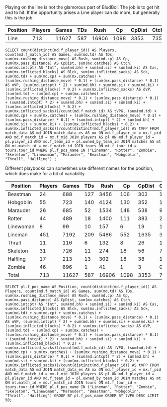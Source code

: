 Playing on the line is not the glamorous part of BludBol. The job is to get hit and to hit. If the opportunity arises a Line player can do more, but generally this is the job.

| Position  | Players | Games | TDs  | Rush | Cp   | CpDist | Ctch | Int  | Cas  | Blck  | Sck  | oVP    | dVP    | tVPG    | tVPP |
|-----------|---------|-------|------|------|------|--------|------|------|------|-------|------|--------|--------|---------|-----|
| Line      |     713 | 11627 |  587 | 16906 | 1098 |   3353 |  735 |  116 |  797 | 23351 |  613 | 4445.9 | 6312.2 | 0.92527 | 15.08850 |

```
SELECT count(distinct(md.f_player_id)) AS Players, count(md.f_match_id) AS Games, sum(md.td) AS TDs, sum(mx.rushing_distance_move) AS Rush, sum(md.cp) AS Cp, sum(mx.pass_distance) AS CpDist, sum(mx.catches) AS Ctch, sum(md.intcpt) AS "Int", sum(md.bh) + sum(md.si) + sum(md.ki) AS Cas, sum(mx.inflicted_blocks) AS Blck, sum(mx.inflicted_sacks) AS Sck, sum(md.td) + sum(md.cp) + sum(mx.catches) + (sum(mx.rushing_distance_move) * 0.1) + (sum(mx.pass_distance) * 0.1) AS oVP, (sum(md.intcpt) * 2) + sum(md.bh) + sum(md.si) + sum(md.ki) + (sum(mx.inflicted_blocks) * 0.2) + sum(mx.inflicted_sacks) AS dVP, (sum(md.td) + sum(md.cp) + sum(mx.catches) + (sum(mx.rushing_distance_move) * 0.1) + (sum(mx.pass_distance) * 0.1) + (sum(md.intcpt) * 2) + sum(md.bh) + sum(md.si) + sum(md.ki) + (sum(mx.inflicted_blocks) * 0.2) + sum(mx.inflicted_sacks))/count(md.f_match_id) AS tVPG, (sum(md.td) + sum(md.cp) + sum(mx.catches) + (sum(mx.rushing_distance_move) * 0.1) + (sum(mx.pass_distance) * 0.1) + (sum(md.intcpt) * 2) + sum(md.bh) + sum(md.si) + sum(md.ki) + (sum(mx.inflicted_blocks) * 0.2) + sum(mx.inflicted_sacks))/count(distinct(md.f_player_id)) AS tVPP FROM match_data AS md JOIN match_data_es AS mx ON md.f_player_id = mx.f_pid AND md.f_match_id = mx.f_mid JOIN players AS pl ON md.f_player_id = pl.player_id AND md.f_team_id = pl.owned_by_team_id JOIN matches AS mt ON mt.match_id = md.f_match_id JOIN tours ON mt.f_tour_id = tours.tour_id WHERE pl.f_pos_name IN ("Lineman", "Rotter", "Zombie", "Skeleton", "Linewoman", "Marauder", "Beastman", "Hobgoblin", "Thrall", "Halfling") ;
```

Different playbooks can sometimes use different names for the position, which does make for a bit of variability.

| Position  | Players | Games | TDs  | Rush | Cp   | CpDist | Ctch | Int  | Cas  | Blck  | Sck  | oVP    | dVP    | tVPG    |
|-----------|---------|-------|------|------|------|--------|------|------|------|-------|------|--------|--------|---------|
| Beastman  |      24 |   688 |  127 | 3456 |  106 |    303 |  104 |   16 |   63 |  1710 |   73 |  712.9 |  510.0 | 1.77747 |
| Hobgoblin |      55 |   723 |  140 | 4124 |  130 |    352 |  127 |    6 |   38 |   668 |   32 |  844.6 |  215.6 | 1.46639 |
| Marauder  |      26 |   685 |   52 | 1534 |  148 |    538 |   96 |   17 |   57 |  1662 |   51 |  503.2 |  474.4 | 1.42715 |
| Rotter    |      44 |   489 |   18 | 1400 |  111 |    383 |   29 |    4 |   28 |   571 |   17 |  336.3 |  167.2 | 1.02965 |
| Linewoman |       8 |    99 |   10 |  157 |    6 |     19 |   10 |    2 |    5 |   188 |    5 |   43.6 |   51.6 | 0.96162 |
| Lineman   |     451 |  7192 |  209 | 5486 |  552 |   1635 |  335 |   61 |  525 | 15693 |  356 | 1808.1 | 4141.6 | 0.82727 |
| Thrall    |      11 |   116 |    6 |  132 |    8 |     26 |   10 |    1 |    4 |   204 |    2 |   39.8 |   48.8 | 0.76379 |
| Skeleton  |      31 |   726 |   11 |  274 |   18 |     56 |    7 |    4 |   40 |  1412 |   48 |   69.0 |  378.4 | 0.61625 |
| Halfling  |      17 |   213 |   13 |  302 |   18 |     38 |   17 |    1 |    4 |   125 |   12 |   82.0 |   43.0 | 0.58685 |
| Zombie    |      46 |   696 |    1 |   41 |    1 |      3 |    0 |    4 |   33 |  1118 |   17 |    6.4 |  281.6 | 0.41379 |
| Total     |     713 | 11627 |  587 | 16906 | 1098 |   3353 |  735 |  116 |  797 | 23351 |  613 | 4445.9 | 6312.2 | 0.92527 | 15.08850 |


```
SELECT pl.f_pos_name AS Position, count(distinct(md.f_player_id)) AS Players, count(md.f_match_id) AS Games, sum(md.td) AS TDs, sum(mx.rushing_distance_move) AS Rush, sum(md.cp) AS Cp, sum(mx.pass_distance) AS CpDist, sum(mx.catches) AS Ctch, sum(md.intcpt) AS "Int", sum(md.bh) + sum(md.si) + sum(md.ki) AS Cas, sum(mx.inflicted_blocks) AS Blck, sum(mx.inflicted_sacks) AS Sck, sum(md.td) + sum(md.cp) + sum(mx.catches) + (sum(mx.rushing_distance_move) * 0.1) + (sum(mx.pass_distance) * 0.1) AS oVP, (sum(md.intcpt) * 2) + sum(md.bh) + sum(md.si) + sum(md.ki) + (sum(mx.inflicted_blocks) * 0.2) + sum(mx.inflicted_sacks) AS dVP, (sum(md.td) + sum(md.cp) + sum(mx.catches) + (sum(mx.rushing_distance_move) * 0.1) + (sum(mx.pass_distance) * 0.1) + (sum(md.intcpt) * 2) + sum(md.bh) + sum(md.si) + sum(md.ki) + (sum(mx.inflicted_blocks) * 0.2) + sum(mx.inflicted_sacks))/count(md.f_match_id) AS tVPG, (sum(md.td) + sum(md.cp) + sum(mx.catches) + (sum(mx.rushing_distance_move) * 0.1) + (sum(mx.pass_distance) * 0.1) + (sum(md.intcpt) * 2) + sum(md.bh) + sum(md.si) + sum(md.ki) + (sum(mx.inflicted_blocks) * 0.2) + sum(mx.inflicted_sacks))/count(distinct(md.f_player_id)) AS tVPP FROM match_data AS md JOIN match_data_es AS mx ON md.f_player_id = mx.f_pid AND md.f_match_id = mx.f_mid JOIN players AS pl ON md.f_player_id = pl.player_id AND md.f_team_id = pl.owned_by_team_id JOIN matches AS mt ON mt.match_id = md.f_match_id JOIN tours ON mt.f_tour_id = tours.tour_id WHERE pl.f_pos_name IN ("Lineman", "Rotter", "Zombie", "Skeleton", "Linewoman", "Marauder", "Beastman", "Hobgoblin", "Thrall", "Halfling") GROUP BY pl.f_pos_name ORDER BY tVPG DESC LIMIT 50;
```


